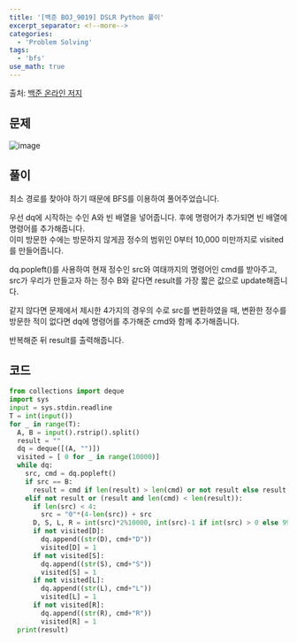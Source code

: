```yaml
---
title: '[백준 BOJ_9019] DSLR Python 풀이'
excerpt_separator: <!--more-->
categories:
  - 'Problem Solving'
tags:
  - 'bfs'
use_math: true
---
```


출처: [백준 온라인 저지](https://www.acmicpc.net/problem/9019)

## 문제

![image](https://user-images.githubusercontent.com/59808674/176180171-aea74e09-0ac1-42a3-86e2-b97d0b7c644e.png)

## 풀이

최소 경로를 찾아야 하기 때문에 BFS를 이용하여 풀어주었습니다.

우선 dq에 시작하는 수인 A와 빈 배열을 넣어줍니다. 후에 명령어가 추가되면 빈 배열에 명령어를 추가해줍니다.  
이미 방문한 수에는 방문하지 않게끔 정수의 범위인 0부터 10,000 미만까지로 visited를 만들어줍니다.

dq.popleft()를 사용하여 현재 정수인 src와 여태까지의 명령어인 cmd를 받아주고, src가 우리가 만들고자 하는 정수 B와 같다면 result를 가장 짧은 값으로 update해줍니다.

같지 않다면 문제에서 제시한 4가지의 경우의 수로 src를 변환하였을 때, 변환한 정수를 방문한 적이 없다면 dq에 명령어를 추가해준 cmd와 함께 추가해줍니다.

반복해준 뒤 result를 출력해줍니다.

## 코드

```python
from collections import deque
import sys
input = sys.stdin.readline
T = int(input())
for _ in range(T):
  A, B = input().rstrip().split()
  result = ""
  dq = deque([(A, "")])
  visited = [ 0 for _ in range(10000)]
  while dq:
    src, cmd = dq.popleft()
    if src == B:
      result = cmd if len(result) > len(cmd) or not result else result
    elif not result or (result and len(cmd) < len(result)):
      if len(src) < 4:
        src = "0"*(4-len(src)) + src
      D, S, L, R = int(src)*2%10000, int(src)-1 if int(src) > 0 else 9999, int(src[1:]+src[0]), int(src[3]+src[:3])
      if not visited[D]:
        dq.append((str(D), cmd+"D"))
        visited[D] = 1
      if not visited[S]:
        dq.append((str(S), cmd+"S"))
        visited[S] = 1
      if not visited[L]:
        dq.append((str(L), cmd+"L"))
        visited[L] = 1
      if not visited[R]:
        dq.append((str(R), cmd+"R"))
        visited[R] = 1
  print(result)
```
